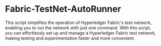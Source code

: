 # Fabric-TestNet-AutoRunner
This script simplifies the operation of Hyperledger Fabric's test-network, enabling you to run the network with just one command. With this script, you can effortlessly set up and manage a Hyperledger Fabric test network, making testing and experimentation faster and more convenient. 
